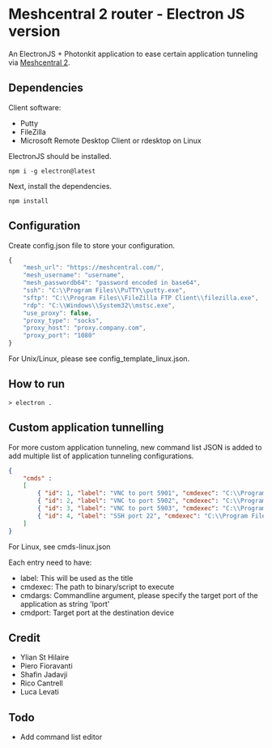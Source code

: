 # Meshcentral 2 router - Electron JS version

An ElectronJS + Photonkit application to ease certain application tunneling via [Meshcentral 2](https://github.com/Ylianst/MeshCentral). 
## Dependencies
Client software:
- Putty
- FileZilla
- Microsoft Remote Desktop Client or rdesktop on Linux

ElectronJS should be installed.
```
npm i -g electron@latest
```
Next, install the dependencies.
```
npm install
```

## Configuration

Create config.json file to store your configuration.

```javascript
{
    "mesh_url": "https://meshcentral.com/",    
	"mesh_username": "username",
	"mesh_passwordb64": "password encoded in base64",
	"ssh": "C:\\Program Files\\PuTTY\\putty.exe",
	"sftp": "C:\\Program Files\\FileZilla FTP Client\\filezilla.exe",
	"rdp": "C:\\Windows\\System32\\mstsc.exe",
	"use_proxy": false,
	"proxy_type": "socks",
	"proxy_host": "proxy.company.com",
	"proxy_port": "1080"
}

```
For Unix/Linux, please see config_template_linux.json.

## How to run
```
> electron .
```

## Custom application tunnelling

For more custom application tunneling, new command list JSON is added to add multiple list of application tunneling configurations.

```json
{
    "cmds" :
    [ 
		{ "id": 1, "label": "VNC to port 5901", "cmdexec": "C:\\Program Files\\TightVNC\\tvnviewer.exe", "cmdargs" : "127.0.0.1::lport","cmdport":"5901"},
		{ "id": 2, "label": "VNC to port 5902", "cmdexec": "C:\\Program Files\\TightVNC\\tvnviewer.exe", "cmdargs" : "127.0.0.1::lport","cmdport":"5902"},
		{ "id": 3, "label": "VNC to port 5903", "cmdexec": "C:\\Program Files\\TightVNC\\tvnviewer.exe", "cmdargs" : "127.0.0.1::lport","cmdport":"5903"},
		{ "id": 4, "label": "SSH port 22", "cmdexec": "C:\\Program Files\\PuTTY\\putty.exe", "cmdargs" : "-ssh 127.0.0.1 -P lport","cmdport":"22"}
    ]
}
```
For Linux, see cmds-linux.json

Each entry need to have:
* label: This will be used as the title
* cmdexec: The path to binary/script to execute
* cmdargs: Commandline argument, please specify the target port of the application as string 'lport'
* cmdport: Target port at the destination device

## Credit
* Ylian St Hilaire
* Piero Fioravanti
* Shafin Jadavji
* Rico Cantrell
* Luca Levati

## Todo
* Add command list editor
